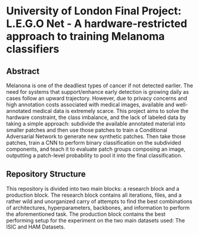 <h1> University of London Final Project: L.E.G.O Net - A hardware-restricted approach to training Melanoma classifiers </h1>


<h2> Abstract </h2>

<p>Melanona is one of the deadliest types of cancer if not detected earlier. The need for systems that support/enhance early detection is growing daily as cases follow an upward trajectory. However, due to privacy concerns and high annotation costs associated with medical images, available and well-annotated medical data is extremely scarce. This project aims to solve the hardware constraint, the class imbalance, and the lack of labeled data by taking a simple approach: subdivide the available annotated material into smaller patches and then use those patches to train a Conditional Adversarial Network to generate new synthetic patches. Then take those patches, train a CNN to perform binary classification on the subdivided components, and teach it to evaluate patch groups composing an image, outputting a patch-level probability to pool it into the final classification. </p>



<h2> Repository Structure </h2>

<p>This repository is divided into two main blocks: a research block and a production block. The research block contains all iterations, files, and a rather wild and unorganized carry of attempts to find the best combinations of architectures, hyperparameters, backbones, and information to perform the aforementioned task. The production block contains the best performing setup for the experiment on the two main datasets used: The ISIC and HAM Datasets.</p>
